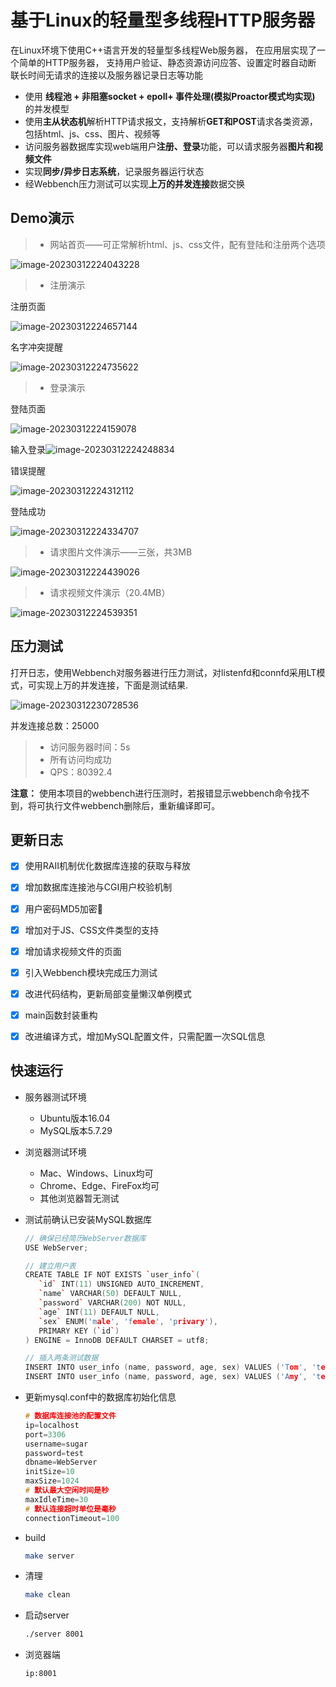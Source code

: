 基于Linux的轻量型多线程HTTP服务器
===============

在Linux环境下使用C++语言开发的轻量型多线程Web服务器， 在应用层实现了一个简单的HTTP服务器， 支持用户验证、静态资源访问应答、设置定时器自动断 联长时间无请求的连接以及服务器记录日志等功能

* 使用 **线程池 + 非阻塞socket + epoll+ 事件处理(模拟Proactor模式均实现)** 的并发模型
* 使用**主从状态机**解析HTTP请求报文，支持解析**GET和POST**请求各类资源，包括html、js、css、图片、视频等
* 访问服务器数据库实现web端用户**注册、登录**功能，可以请求服务器**图片和视频文件**
* 实现**同步/异步日志系统**，记录服务器运行状态
* 经Webbench压力测试可以实现**上万的并发连接**数据交换

Demo演示
----------

> * 网站首页——可正常解析html、js、css文件，配有登陆和注册两个选项

![image-20230312224043228](https://sugar-pictures.oss-cn-shanghai.aliyuncs.com/202303122240343.png)

> * 注册演示

注册页面

![image-20230312224657144](https://sugar-pictures.oss-cn-shanghai.aliyuncs.com/202303122246167.png)

名字冲突提醒

![image-20230312224735622](https://sugar-pictures.oss-cn-shanghai.aliyuncs.com/202303122247651.png)

> * 登录演示

登陆页面

![image-20230312224159078](https://sugar-pictures.oss-cn-shanghai.aliyuncs.com/202303122241121.png)

输入登录![image-20230312224248834](https://sugar-pictures.oss-cn-shanghai.aliyuncs.com/202303122242865.png)

错误提醒

![image-20230312224312112](https://sugar-pictures.oss-cn-shanghai.aliyuncs.com/202303122243144.png)

登陆成功

![image-20230312224334707](https://sugar-pictures.oss-cn-shanghai.aliyuncs.com/202303122243728.png)

> * 请求图片文件演示——三张，共3MB

![image-20230312224439026](https://sugar-pictures.oss-cn-shanghai.aliyuncs.com/202303122244066.png)

> * 请求视频文件演示（20.4MB）

![image-20230312224539351](https://sugar-pictures.oss-cn-shanghai.aliyuncs.com/202303122245402.png)


压力测试
-------------

打开日志，使用Webbench对服务器进行压力测试，对listenfd和connfd采用LT模式，可实现上万的并发连接，下面是测试结果. 

![image-20230312230728536](https://sugar-pictures.oss-cn-shanghai.aliyuncs.com/202303122307561.png)

并发连接总数：25000

> * 访问服务器时间：5s
> * 所有访问均成功
> * QPS：80392.4

**注意：** 使用本项目的webbench进行压测时，若报错显示webbench命令找不到，将可执行文件webbench删除后，重新编译即可。

更新日志
-------

- [x] 使用RAII机制优化数据库连接的获取与释放
- [x] 增加数据库连接池与CGI用户校验机制
- [x] 用户密码MD5加密🔐
- [x] 增加对于JS、CSS文件类型的支持
- [x] 增加请求视频文件的页面
- [x] 引入Webbench模块完成压力测试
- [x] 改进代码结构，更新局部变量懒汉单例模式

- [x] main函数封装重构
- [x] 改进编译方式，增加MySQL配置文件，只需配置一次SQL信息

快速运行
------------

* 服务器测试环境

  * Ubuntu版本16.04
  * MySQL版本5.7.29

* 浏览器测试环境

  * Mac、Windows、Linux均可
  * Chrome、Edge、FireFox均可
  * 其他浏览器暂无测试

* 测试前确认已安装MySQL数据库

  ```C++
  // 确保已经简历WebServer数据库
  USE WebServer;
  
  // 建立用户表
  CREATE TABLE IF NOT EXISTS `user_info`(
     `id` INT(11) UNSIGNED AUTO_INCREMENT,
     `name` VARCHAR(50) DEFAULT NULL,
     `password` VARCHAR(200) NOT NULL,
     `age` INT(11) DEFAULT NULL,
     `sex` ENUM('male', 'female', 'privary'),
     PRIMARY KEY (`id`)
  ) ENGINE = InnoDB DEFAULT CHARSET = utf8;
  
  // 插入两条测试数据
  INSERT INTO user_info (name, password, age, sex) VALUES ('Tom', 'test_password', 10, 'male');
  INSERT INTO user_info (name, password, age, sex) VALUES ('Amy', 'test_password2', 11, 'female');
  ```

* 更新mysql.conf中的数据库初始化信息

  ```C++
  # 数据库连接池的配置文件
  ip=localhost
  port=3306
  username=sugar
  password=test
  dbname=WebServer
  initSize=10
  maxSize=1024
  # 默认最大空闲时间是秒
  maxIdleTime=30
  # 默认连接超时单位是毫秒
  connectionTimeout=100
  ```

* build

  ```bash
  make server
  ```

* 清理

  ```bash
  make clean
  ```

* 启动server

  ```bash
  ./server 8001
  ```

* 浏览器端

  ```http
  ip:8001
  ```
